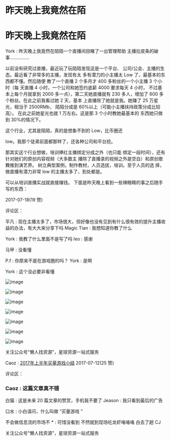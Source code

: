 # 昨天晚上我竟然在陌

# 昨天晚上我竟然在陌

York : 昨天晚上我竟然在陌陌一个直播间目睹了一出管理帮助 主播拉皮条的破事……………

以前没有研究过直播，最近玩了玩陌陌发现这是一个平台、 公司/公会、主播的生态。最近看了非常多的主播，发现有太 多有潜力的小主播太 Low 了，最基本的东西都不懂。然后随便 教了一个直播 2 个多月才 400 多粉丝的一个小主播 3 个小时（每 天直播 4 小时，一个公司和她签约底薪 4000 要求每天 4 小时， 不过基本上每个月就拿到 2000 多一点），第二天她直播就有 230 多人，增加了 600 多个粉丝。在此之前我看过她 2 天，基本 上直播除了她就是我。她赚了 25 万星光，相当于 2500RMb， 陌陌分成是 60%以上（可能小主播扶持政策分成比较高）。 在此之前她星光也就 1 万左右。这是那 3 个小时教她最基本的 东西她只做到 30%的情况下。

这个行业，尤其是陌陌，真的是想象不到的 Low，比币圈还

low。我那个徒弟前面都那样了，还各种公司和平台挖。

那其实这个行业想做，培训捧红主播绑定分成之外（也只能 绑定一段时间），还有针对她们的原创内容视频（大多数主 播除了直播录的视频之外是空白）和原创歌舞推到演艺界。 树立典型案例，制作教材，人员选拔，培训。至于人员的选 择，做直播有潜力非常 low 的主播太多了，到处都是。

可以从培训直播实战就直接赚钱。 下面是昨天晚上看到一些辣眼睛的事之后随手写的东西：

2017-07-18(19 赞)

评论区：

平凡 : 现在主播太多了，市场很大，但好像也没有见到有什么很有效的提升主播收益的办法，有大大来分享下吗 Magic Tian : 我想知道你教了什么

York : 我教了什么里面不是写了吗 leo : 感谢

马甲 : 没看懂

P.f : 你原来不是在游戏圈的吗？ York : 是啊

York : 这个没必要非看懂

![image](img/Image_385.png)

![image](img/Image_386.png)

![image](img/Image_387.png)

![image](img/Image_388.png)

![image](img/Image_389.png)

![image](img/Image_390.png)

![image](img/Image_391.png)

关注公众号"懒人找资源"，星球资源一站式服务

Caoz : [2017](https://mp.weixin.qq.com/s/ODelP8dPta_LVietNVEwaA)[年上半年买量游戏小结](https://mp.weixin.qq.com/s/ODelP8dPta_LVietNVEwaA) 2017-07-12(25 赞)

评论区：

### Caoz : 这篇文章真不错

白猫 : 这是未来 20 篇文章的赞赏，手机我不要了 Jeason : 我只看到最后的广告

口水 : 小白请问，什么叫做 “买量游戏 ”

不会做信息流的市场不 * : 可惜没看到 不然就到现场吃龙虾咯咯咯 白去了趟 CJ

关注公众号"懒人找资源"，星球资源一站式服务